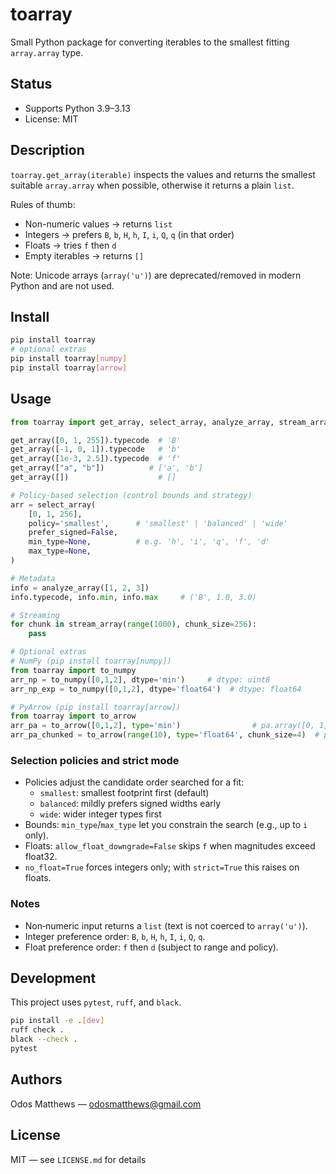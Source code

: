 # toarray

Small Python package for converting iterables to the smallest fitting `array.array` type.

## Status

- Supports Python 3.9–3.13
- License: MIT

## Description

`toarray.get_array(iterable)` inspects the values and returns the smallest suitable
`array.array` when possible, otherwise it returns a plain `list`.

Rules of thumb:
- Non-numeric values → returns `list`
- Integers → prefers `B`, `b`, `H`, `h`, `I`, `i`, `Q`, `q` (in that order)
- Floats → tries `f` then `d`
- Empty iterables → returns `[]`

Note: Unicode arrays (`array('u')`) are deprecated/removed in modern Python and are not used.

## Install

```bash
pip install toarray
# optional extras
pip install toarray[numpy]
pip install toarray[arrow]
```

## Usage

```python
from toarray import get_array, select_array, analyze_array, stream_array

get_array([0, 1, 255]).typecode  # 'B'
get_array([-1, 0, 1]).typecode   # 'b'
get_array([1e-3, 2.5]).typecode  # 'f'
get_array(["a", "b"])          # ['a', 'b']
get_array([])                    # []

# Policy-based selection (control bounds and strategy)
arr = select_array(
    [0, 1, 256],
    policy='smallest',      # 'smallest' | 'balanced' | 'wide'
    prefer_signed=False,
    min_type=None,          # e.g. 'h', 'i', 'q', 'f', 'd'
    max_type=None,
)

# Metadata
info = analyze_array([1, 2, 3])
info.typecode, info.min, info.max     # ('B', 1.0, 3.0)

# Streaming
for chunk in stream_array(range(1000), chunk_size=256):
    pass

# Optional extras
# NumPy (pip install toarray[numpy])
from toarray import to_numpy
arr_np = to_numpy([0,1,2], dtype='min')     # dtype: uint8
arr_np_exp = to_numpy([0,1,2], dtype='float64')  # dtype: float64

# PyArrow (pip install toarray[arrow])
from toarray import to_arrow
arr_pa = to_arrow([0,1,2], type='min')                # pa.array([0, 1, 2], type=uint8)
arr_pa_chunked = to_arrow(range(10), type='float64', chunk_size=4)  # pa.ChunkedArray
```

### Selection policies and strict mode

- Policies adjust the candidate order searched for a fit:
  - `smallest`: smallest footprint first (default)
  - `balanced`: mildly prefers signed widths early
  - `wide`: wider integer types first
- Bounds: `min_type`/`max_type` let you constrain the search (e.g., up to `i` only).
- Floats: `allow_float_downgrade=False` skips `f` when magnitudes exceed float32.
- `no_float=True` forces integers only; with `strict=True` this raises on floats.

### Notes

- Non‑numeric input returns a `list` (text is not coerced to `array('u')`).
- Integer preference order: `B`, `b`, `H`, `h`, `I`, `i`, `Q`, `q`.
- Float preference order: `f` then `d` (subject to range and policy).

## Development

This project uses `pytest`, `ruff`, and `black`.

```bash
pip install -e .[dev]
ruff check .
black --check .
pytest
```

## Authors

Odos Matthews — odosmatthews@gmail.com

## License

MIT — see `LICENSE.md` for details
